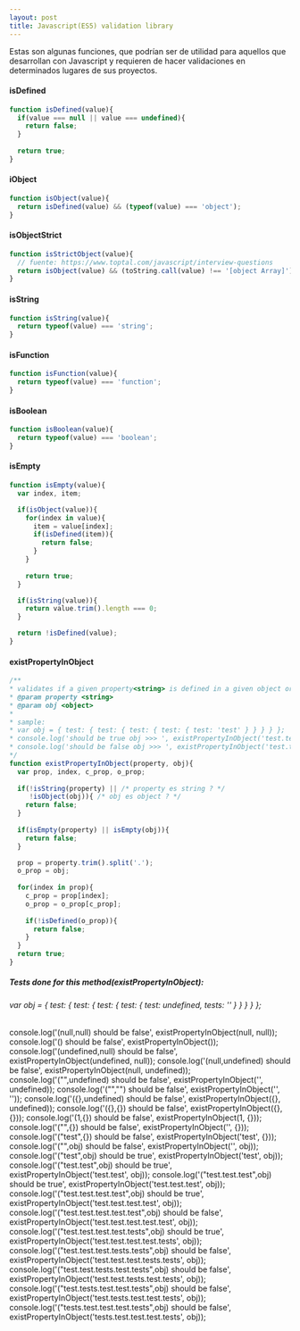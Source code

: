 ```yaml
---
layout: post
title: Javascript(ES5) validation library
---
```

Estas son algunas funciones, que podrían ser de utilidad para aquellos que desarrollan con Javascript y requieren de hacer validaciones en determinados lugares de sus proyectos.

#### isDefined
```javascript
function isDefined(value){
  if(value === null || value === undefined){
    return false;
  }
  
  return true;
}
```

#### iObject
```javascript
function isObject(value){
  return isDefined(value) && (typeof(value) === 'object');
}
```

#### isObjectStrict
```javascript
function isStrictObject(value){
  // fuente: https://www.toptal.com/javascript/interview-questions
  return isObject(value) && (toString.call(value) !== '[object Array]');
}
```

#### isString
```javascript
function isString(value){
  return typeof(value) === 'string';
}
```

#### isFunction
```javascript
function isFunction(value){
  return typeof(value) === 'function';
}
```

#### isBoolean
```javascript
function isBoolean(value){
  return typeof(value) === 'boolean';
}
```

#### isEmpty
```javascript
function isEmpty(value){
  var index, item;

  if(isObject(value)){
    for(index in value){
      item = value[index];
      if(isDefined(item)){
        return false;
      }
    }
    
    return true;
  }

  if(isString(value)){
    return value.trim().length === 0;
  }

  return !isDefined(value);
}
```

#### existPropertyInObject
```javascript
/**
* validates if a given property<string> is defined in a given object or not
* @param property <string>
* @param obj <object>
*
* sample:
* var obj = { test: { test: { test: { test: { test: 'test' } } } } };
* console.log('should be true obj >>> ', existPropertyInObject('test.test.test.test.test', obj));
* console.log('should be false obj >>> ', existPropertyInObject('test.tests.test.test.test', obj));
*/
function existPropertyInObject(property, obj){
  var prop, index, c_prop, o_prop;
  
  if(!isString(property) || /* property es string ? */
     !isObject(obj)){ /* obj es object ? */
    return false;
  }
  
  if(isEmpty(property) || isEmpty(obj)){
    return false;
  }

  prop = property.trim().split('.');
  o_prop = obj;
  
  for(index in prop){
    c_prop = prop[index];
    o_prop = o_prop[c_prop];
    
    if(!isDefined(o_prop)){
      return false;
    }
  }
  return true;
}
```

##### Tests done for this method(existPropertyInObject):
###### var obj = { test: { test: { test: { test: { test: undefined, tests: '' } } } } };

console.log('(null,null) should be false', existPropertyInObject(null, null));
console.log('() should be false', existPropertyInObject());
console.log('(undefined,null) should be false', existPropertyInObject(undefined, null));
console.log('(null,undefined) should be false', existPropertyInObject(null, undefined));
console.log('("",undefined) should be false', existPropertyInObject('', undefined));
console.log('("","") should be false', existPropertyInObject('', ''));
console.log('({},undefined) should be false', existPropertyInObject({}, undefined));
console.log('({},{}) should be false', existPropertyInObject({}, {}));
console.log('(1,{}) should be false', existPropertyInObject(1, {}));
console.log('("",{}) should be false', existPropertyInObject('', {}));
console.log('("test",{}) should be false', existPropertyInObject('test', {}));
console.log('("",obj) should be false', existPropertyInObject('', obj));
console.log('("test",obj) should be true', existPropertyInObject('test', obj));
console.log('("test.test",obj) should be true', existPropertyInObject('test.test', obj));
console.log('("test.test.test",obj) should be true', existPropertyInObject('test.test.test', obj));
console.log('("test.test.test.test",obj) should be true', existPropertyInObject('test.test.test.test', obj));
console.log('("test.test.test.test.test",obj) should be false', existPropertyInObject('test.test.test.test.test', obj));
console.log('("test.test.test.test.tests",obj) should be true', existPropertyInObject('test.test.test.test.tests', obj));
console.log('("test.test.test.tests.tests",obj) should be false', existPropertyInObject('test.test.test.tests.tests', obj));
console.log('("test.test.tests.test.tests",obj) should be false', existPropertyInObject('test.test.tests.test.tests', obj));
console.log('("test.tests.test.test.tests",obj) should be false', existPropertyInObject('test.tests.test.test.tests', obj));
console.log('("tests.test.test.test.tests",obj) should be false', existPropertyInObject('tests.test.test.test.tests', obj));

